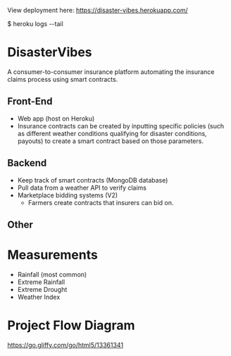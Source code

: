 View deployment here: https://disaster-vibes.herokuapp.com/

$ heroku logs --tail

# DisasterVibes
A consumer-to-consumer insurance platform automating the insurance claims process using smart contracts.

## Front-End
- Web app (host on Heroku)
- Insurance contracts can be created by inputting specific policies (such as different weather conditions qualifying for disaster conditions, payouts) to create a smart contract based on those parameters.

## Backend
- Keep track of smart contracts (MongoDB database)
- Pull data from a weather API to verify claims
- Marketplace bidding systems (V2)
    - Farmers create contracts that insurers can bid on.

## Other
# Measurements
- Rainfall (most common)
- Extreme Rainfall
- Extreme Drought
- Weather Index

# Project Flow Diagram
https://go.gliffy.com/go/html5/13361341

